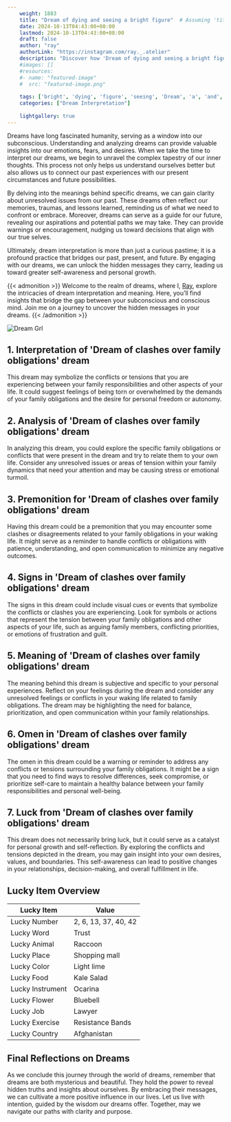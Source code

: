 ```yaml
---
    weight: 1883
    title: "Dream of dying and seeing a bright figure"  # Assuming 'title' column exists
    date: 2024-10-13T04:43:00+08:00
    lastmod: 2024-10-13T04:43:00+08:00
    draft: false
    author: "ray"
    authorLink: "https://instagram.com/ray._.atelier"
    description: "Discover how 'Dream of dying and seeing a bright figure' can interpret your future and uncover its significant meanings in your life."
    #images: []
    #resources:
    #- name: "featured-image"
    #  src: "featured-image.png"
    
    tags: ['bright', 'dying', 'figure', 'seeing', 'Dream', 'a', 'and', 'of']
    categories: ["Dream Interpretation"]
    
    lightgallery: true
---
```

    
Dreams have long fascinated humanity, serving as a window into our subconscious. Understanding and analyzing dreams can provide valuable insights into our emotions, fears, and desires. When we take the time to interpret our dreams, we begin to unravel the complex tapestry of our inner thoughts. This process not only helps us understand ourselves better but also allows us to connect our past experiences with our present circumstances and future possibilities.

By delving into the meanings behind specific dreams, we can gain clarity about unresolved issues from our past. These dreams often reflect our memories, traumas, and lessons learned, reminding us of what we need to confront or embrace. Moreover, dreams can serve as a guide for our future, revealing our aspirations and potential paths we may take. They can provide warnings or encouragement, nudging us toward decisions that align with our true selves.

Ultimately, dream interpretation is more than just a curious pastime; it is a profound practice that bridges our past, present, and future. By engaging with our dreams, we can unlock the hidden messages they carry, leading us toward greater self-awareness and personal growth.

{{< admonition >}}
Welcome to the realm of dreams, where I, [Ray](https://instagram.com/ray._.atelier), explore the intricacies of dream interpretation and meaning. Here, you’ll find insights that bridge the gap between your subconscious and conscious mind. Join me on a journey to uncover the hidden messages in your dreams.
{{< /admonition >}}

![Dream Grl](https://cdn.pixabay.com/photo/2017/11/02/03/35/gothic-2910057_1280.jpg "Dream Grl")

## 1. Interpretation of 'Dream of clashes over family obligations' dream

This dream may symbolize the conflicts or tensions that you are experiencing between your family responsibilities and other aspects of your life. It could suggest feelings of being torn or overwhelmed by the demands of your family obligations and the desire for personal freedom or autonomy.

## 2. Analysis of 'Dream of clashes over family obligations' dream

In analyzing this dream, you could explore the specific family obligations or conflicts that were present in the dream and try to relate them to your own life. Consider any unresolved issues or areas of tension within your family dynamics that need your attention and may be causing stress or emotional turmoil.

## 3. Premonition for 'Dream of clashes over family obligations' dream

Having this dream could be a premonition that you may encounter some clashes or disagreements related to your family obligations in your waking life. It might serve as a reminder to handle conflicts or obligations with patience, understanding, and open communication to minimize any negative outcomes.

## 4. Signs in 'Dream of clashes over family obligations' dream

The signs in this dream could include visual cues or events that symbolize the conflicts or clashes you are experiencing. Look for symbols or actions that represent the tension between your family obligations and other aspects of your life, such as arguing family members, conflicting priorities, or emotions of frustration and guilt.

## 5. Meaning of 'Dream of clashes over family obligations' dream

The meaning behind this dream is subjective and specific to your personal experiences. Reflect on your feelings during the dream and consider any unresolved feelings or conflicts in your waking life related to family obligations. The dream may be highlighting the need for balance, prioritization, and open communication within your family relationships.

## 6. Omen in 'Dream of clashes over family obligations' dream

The omen in this dream could be a warning or reminder to address any conflicts or tensions surrounding your family obligations. It might be a sign that you need to find ways to resolve differences, seek compromise, or prioritize self-care to maintain a healthy balance between your family responsibilities and personal well-being.

## 7. Luck from 'Dream of clashes over family obligations' dream

This dream does not necessarily bring luck, but it could serve as a catalyst for personal growth and self-reflection. By exploring the conflicts and tensions depicted in the dream, you may gain insight into your own desires, values, and boundaries. This self-awareness can lead to positive changes in your relationships, decision-making, and overall fulfillment in life.

## Lucky Item Overview
| Lucky Item          | Value              |
|---------------|--------------------|
| Lucky Number        | 2, 6, 13, 37, 40, 42  |
| Lucky Word          | Trust |
| Lucky Animal        | Raccoon |
| Lucky Place         | Shopping mall     |
| Lucky Color         | Light lime     |
| Lucky Food          | Kale Salad      |
| Lucky Instrument    | Ocarina |
| Lucky Flower        | Bluebell    |
| Lucky Job           | Lawyer       |
| Lucky Exercise      | Resistance Bands  |
| Lucky Country       | Afghanistan    |


##  Final Reflections on Dreams

As we conclude this journey through the world of dreams, remember that dreams are both mysterious and beautiful. They hold the power to reveal hidden truths and insights about ourselves. By embracing their messages, we can cultivate a more positive influence in our lives. Let us live with intention, guided by the wisdom our dreams offer. Together, may we navigate our paths with clarity and purpose.
